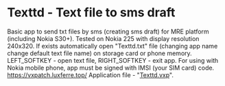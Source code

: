 # Texttd - Text file to sms draft
Basic app to send txt files by sms (creating sms draft) for MRE platform (including Nokia S30+). Tested on Nokia 225 with display resolution 240x320. If exists automatically open "Texttd.txt" file (changing app name change default text file name) on storage card or phone memory. LEFT_SOFTKEY - open text file, RIGHT_SOFTKEY - exit app.
For using with Nokia mobile phone, app must be signed with IMSI (your SIM card) code.
https://vxpatch.luxferre.top/
Application file - "[Texttd.vxp](https://github.com/RDZDX/textts/blob/main/Texttd.vxp?raw=true)".

